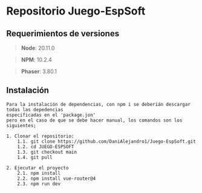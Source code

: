 # Repositorio Juego-EspSoft
## Requerimientos de versiones

> **Node**: 20.11.0

> **NPM**: 10.2.4

> **Phaser**: 3.80.1

## Instalación

    Para la instalación de dependencias, con npm i se deberián descargar todas las depedencias
    especificadas en el 'package.jon'
    pero en el caso de que se debe hacer manual, los comandos son los siguientes;

    1. Clonar el repositorio:
        1.1. git clone https://github.com/DaniAlejandro1/Juego-EspSoft.git
        1.2. cd JUEGO-ESPSOFT
        1.3. git checkout main
        1.4. git pull

    2. Ejecutar el proyecto
        2.1. npm install
        2.2. npm install vue-router@4
        2.3. npm run dev
